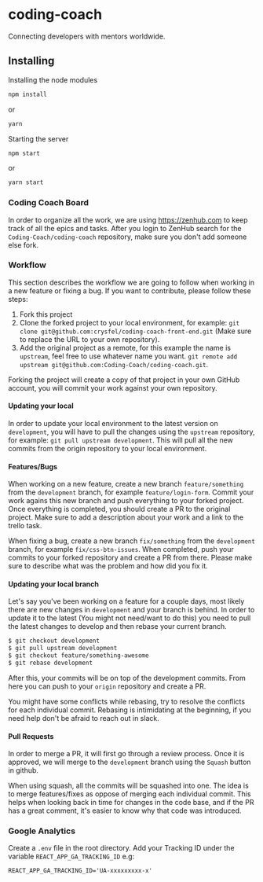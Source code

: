 # coding-coach

Connecting developers with mentors worldwide.

## Installing

Installing the node modules

```bash
npm install
```

or

```bash
yarn
```

Starting the server

```bash
npm start
```

or

```bash
yarn start
```

### Coding Coach Board

In order to organize all the work, we are using https://zenhub.com to keep track of all the epics and tasks. After you login to ZenHub search for the `Coding-Coach/coding-coach` repository, make sure you don't add someone else fork.

### Workflow

This section describes the workflow we are going to follow when working in a new feature or fixing a bug. If you want to contribute, please follow these steps:

1. Fork this project
2. Clone the forked project to your local environment, for example: `git clone git@github.com:crysfel/coding-coach-front-end.git` (Make sure to replace the URL to your own repository).
3. Add the original project as a remote, for this example the name is `upstream`, feel free to use whatever name you want. `git remote add upstream git@github.com:Coding-Coach/coding-coach.git`.

Forking the project will create a copy of that project in your own GitHub account, you will commit your work against your own repository.

#### Updating your local

In order to update your local environment to the latest version on `development`, you will have to pull the changes using the `upstream` repository, for example: `git pull upstream development`. This will pull all the new commits from the origin repository to your local environment.

#### Features/Bugs

When working on a new feature, create a new branch `feature/something` from the `development` branch, for example `feature/login-form`. Commit your work agains this new branch and push everything to your forked project. Once everything is completed, you should create a PR to the original project. Make sure to add a description about your work and a link to the trello task.

When fixing a bug, create a new branch `fix/something` from the `development` branch, for example `fix/css-btn-issues`. When completed, push your commits to your forked repository and create a PR from there. Please make sure to describe what was the problem and how did you fix it.

#### Updating your local branch

Let's say you've been working on a feature for a couple days, most likely there are new changes in `development` and your branch is behind. In order to update it to the latest (You might not need/want to do this) you need to pull the latest changes to develop and then rebase your current branch.

```bash
$ git checkout development
$ git pull upstream development
$ git checkout feature/something-awesome
$ git rebase development
```

After this, your commits will be on top of the development commits. From here you can push to your `origin` repository and create a PR.

You might have some conflicts while rebasing, try to resolve the conflicts for each individual commit. Rebasing is intimidating at the beginning, if you need help don't be afraid to reach out in slack.

#### Pull Requests

In order to merge a PR, it will first go through a review process. Once it is approved, we will merge to the `development` branch using the `Squash` button in github.

When using squash, all the commits will be squashed into one. The idea is to merge features/fixes as oppose of merging each individual commit. This helps when looking back in time for changes in the code base, and if the PR has a great comment, it's easier to know why that code was introduced.

### Google Analytics

Create a `.env` file in the root directory. Add your Tracking ID under the variable `REACT_APP_GA_TRACKING_ID` e.g:

    REACT_APP_GA_TRACKING_ID='UA-xxxxxxxxx-x'